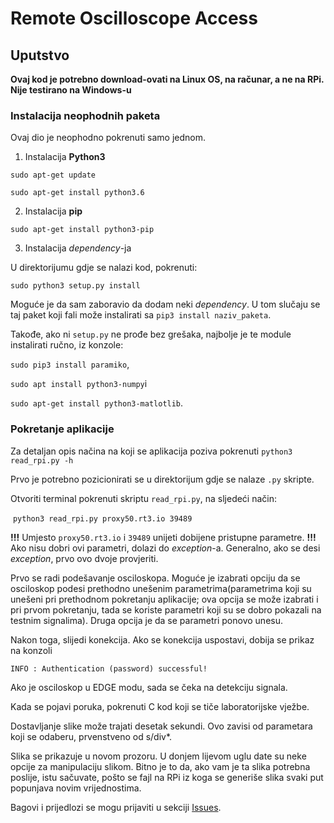 # Remote Oscilloscope Access
## Uputstvo

**Ovaj kod je potrebno download-ovati na Linux OS, na računar, a ne na RPi. Nije testirano na Windows-u**

### Instalacija neophodnih paketa

Ovaj dio je neophodno pokrenuti samo jednom.

1. Instalacija **Python3**

`sudo apt-get update`

`sudo apt-get install python3.6`

2. Instalacija **pip**

`sudo apt-get install python3-pip`

3. Instalacija *dependency*-ja 

U direktorijumu gdje se nalazi kod, pokrenuti:

`sudo python3 setup.py install`

Moguće je da sam zaboravio da dodam neki *dependency*. U tom slučaju se taj paket koji fali može instalirati sa `pip3 install naziv_paketa`. 

Takođe, ako ni `setup.py` ne prođe bez grešaka, najbolje je te module instalirati ručno, iz konzole: 

`sudo pip3 install paramiko`, 

`sudo apt install python3-numpy`i 

`sudo apt-get install python3-matlotlib`. 

### Pokretanje aplikacije

Za detaljan opis načina na koji se aplikacija poziva pokrenuti `python3 read_rpi.py -h`

Prvo je potrebno pozicionirati se u direktorijum gdje se nalaze `.py` skripte.

Otvoriti terminal pokrenuti skriptu `read_rpi.py`, na sljedeći način:

​			`python3 read_rpi.py proxy50.rt3.io 39489`

**!!!** Umjesto `proxy50.rt3.io` i `39489` unijeti dobijene pristupne parametre. **!!!** Ako nisu dobri ovi parametri, dolazi do *exception*-a. Generalno, ako se desi *exception*, prvo ovo dvoje provjeriti.

Prvo se radi podešavanje osciloskopa. Moguće je izabrati opciju da se osciloskop podesi prethodno unešenim parametrima(parametrima koji su unešeni pri prethodnom pokretanju aplikacije; ova opcija se može izabrati i pri prvom pokretanju, tada se koriste parametri koji su se dobro pokazali na testnim signalima). Druga opcija je da se parametri ponovo unesu.

Nakon toga, slijedi konekcija. Ako se konekcija uspostavi, dobija se prikaz na konzoli 

`INFO : Authentication (password) successful!`

Ako je osciloskop u EDGE modu, sada se čeka na detekciju signala.

Kada se pojavi poruka, pokrenuti C kod koji se tiče laboratorijske vježbe.

Dostavljanje slike može trajati desetak sekundi. Ovo zavisi od parametara koji se odaberu, prvenstveno od s/div*. 

Slika se prikazuje u novom prozoru. U donjem lijevom uglu date su neke opcije za manipulaciju slikom. Bitno je to da, ako vam je ta slika potrebna poslije, istu sačuvate, pošto se fajl na RPi iz koga se generiše slika svaki put popunjava novim vrijednostima.

Bagovi i prijedlozi se mogu prijaviti u sekciji [Issues](https://github.com/smiljanic997/ikm-remote-osc/issues).